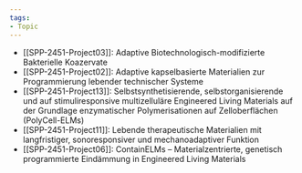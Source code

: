 ```yaml
---
tags: 
- Topic
---
```

- [[SPP-2451-Project03]]: Adaptive Biotechnologisch-modifizierte Bakterielle Koazervate
- [[SPP-2451-Project02]]: Adaptive kapselbasierte Materialien zur Programmierung lebender technischer Systeme
- [[SPP-2451-Project13]]: Selbstsynthetisierende, selbstorganisierende und auf stimuliresponsive multizelluläre Engineered Living Materials auf der Grundlage enzymatischer Polymerisationen auf Zelloberflächen (PolyCell-ELMs)
- [[SPP-2451-Project11]]: Lebende therapeutische Materialien mit langfristiger, sonoresponsiver und mechanoadaptiver Funktion
- [[SPP-2451-Project06]]: ContainELMs – Materialzentrierte, genetisch programmierte Eindämmung in Engineered Living Materials
